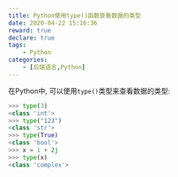 ```yaml
---
title: Python使用type()函数查看数据的类型
date: 2020-04-22 15:16:36
reward: true
declare: true
tags: 
	- Python
categories: 
	- [后端语言,Python]
---
```


在Python中, 可以使用``type()``类型来查看数据的类型:

```Python
>>> type(3)
<class 'int'>
>>> type("123")
<class 'str'>
>>> type(True)
<class 'bool'>
>>> x = 1 + 2j
>>> type(x)
<class 'complex'>
```

